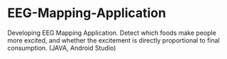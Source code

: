 # EEG-Mapping-Application
Developing EEG Mapping Application. Detect which foods make people more excited, and whether the excitement is directly proportional to final consumption. (JAVA, Android Studio)
